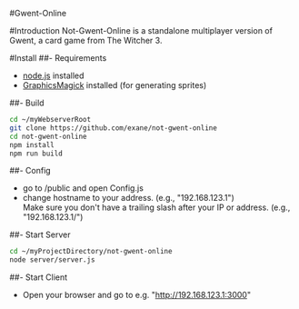 #Gwent-Online

#Introduction
Not-Gwent-Online is a standalone multiplayer version of Gwent, a card game from The Witcher 3. 

#Install
##- Requirements
- [node.js](https://nodejs.org/) installed
- [GraphicsMagick](http://www.graphicsmagick.org) installed (for generating sprites)

##- Build

```sh
cd ~/myWebserverRoot
git clone https://github.com/exane/not-gwent-online
cd not-gwent-online
npm install
npm run build
```


##- Config
- go to /public and open Config.js
- change hostname to your address. (e.g., "192.168.123.1") <br>Make sure you don't have a trailing slash after your IP or address. (e.g., "192.168.123.1/")

##- Start Server
```sh
cd ~/myProjectDirectory/not-gwent-online
node server/server.js
```

##- Start Client
- Open your browser and go to e.g. "http://192.168.123.1:3000"

